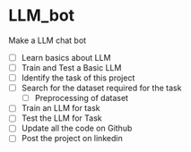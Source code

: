 # LLM_bot
Make a LLM chat bot
- [ ] Learn basics about LLM 
- [ ] Train and Test a Basic LLM 
- [ ] Identify the task of this project
- [ ] Search for the dataset required for the task
  - [ ] Preprocessing of dataset
- [ ] Train an LLM for task 
- [ ] Test the LLM for Task 
- [ ] Update all the code on Github 
- [ ] Post the project on linkedin
